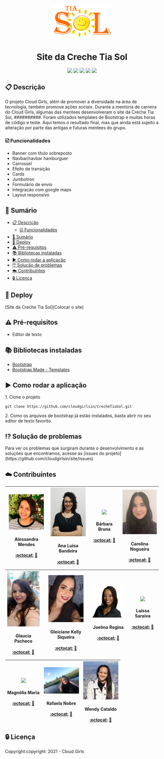 <p align=center><img src="https://github.com/cloudgirlsin/CrecheTiaSol/blob/desenvolvedoras/assets/img/logo_tiasol.png" width=200 ></p>
<h1 align=center>Site da Creche Tia Sol</h1>

<p align=center><img src= "https://img.shields.io/static/v1?label=Status&message=Em desencolvimento&color=green&style=flat"> 
 <img src= "https://img.shields.io/static/v1?label=Linguagem&message=HTML%205&color=red&style=flat"> 
 <img src= "https://img.shields.io/static/v1?label=Linguagem&message=CSS%203&color=blue&style=flat"> 
 <img src= "https://img.shields.io/static/v1?label=Linguagem&message=JavaScript&color=yellow&style=flat&"> 
 <img src= "https://img.shields.io/static/v1?label=Biblioteca&message=Bootstrap&color=9cf&style=flat"></p>


## :clipboard: Descrição
<p>O projeto Cloud Girls, além de promover a diversidade na área de tecnologia, também promove ações sociais. Durante a mentoria de carreira do Cloud Girls, algumas das mentees desenvolveram o site da Creche Tia Sol, ##########. Foram utilizados templates de Bootstrap e muitas horas de código e teste. Aqui temos o resultado final, mas que ainda está sujeito a alteração por parte das antigas e futuras mentees do grupo.</p> 

### :ballot_box_with_check: Funcionalidades
- Banner com título sobreposto
- Navbar/navbar hamburguer
- Carrossel
- Efeito de transição
- Cards
- Jumbotron
- Formulário de envio
- Integração com google maps
- Layout responsivo

## :scroll: Sumário
- [:clipboard: Descrição](#clipboard-descrição)
  - [:ballot_box_with_check: Funcionalidades](#ballot_box_with_check-funcionalidades)
- [:scroll: Sumário](#scroll-sumário)
- [:rocket: Deploy](#rocket-deploy)
- [:warning: Pré-requisitos](#warning-pré-requisitos)
- [:books: Bibliotecas instaladas](#books-bibliotecas-instaladas)
- [:arrow_forward: Como rodar a aplicação](#arrow_forward-como-rodar-a-aplicação)
- [:interrobang: Solução de problemas](#interrobang-solução-de-problemas)
- [:cloud: Contribuintes](#cloud-contribuintes)
- [:lock: Licença](#lock-licença)

## :rocket: Deploy
[Site  da Creche Tia Sol](Colocar o site)

## :warning: Pré-requisitos
- Editor de texto

## :books: Bibliotecas instaladas
- [Bootstrap](https://getbootstrap.com/)
- [Bootstrap Made - Templates](https://bootstrapmade.com/)

## :arrow_forward: Como rodar a aplicação
<p>1. Clone o projeto </p>

```
git clone https://github.com/cloudgirlsin/CrecheTiaSol.git
```

<p>2. Como os arquivos de bootstrap já estão instalados, basta abrir no seu editor de texto favorito.</p>

## :interrobang: Solução de problemas
<p>Para ver os problemas que surgiram durante o desenvolvimento e as soluções que encontramos, acesse as [issues do projeto](https://github.com/cloudgirlsin/site/issues)</p>

## :cloud: Contribuintes

| <img src="https://github.com/cloudgirlsin/CrecheTiaSol/blob/main/assets/img/desenvolvedoras/alessandra.jpg" width=115 ><h4>Alessandra Mendes </h4>[:octocat:](https://github.com/alessandraamendes) [:necktie:](https://www.linkedin.com/in/alessandraamendes/) | <img src="https://github.com/cloudgirlsin/CrecheTiaSol/blob/main/assets/img/desenvolvedoras/ana-lu.jpeg" width=115 ><h4>Ana Luisa Bandeira </h4>[:octocat:](https://github.com/analuisabandeira) [:necktie:](https://www.linkedin.com/in/analubandeira/) | <img src="https://github.com/cloudgirlsin/CrecheTiaSol/blob/main/assets/img/desenvolvedoras/b%C3%A1rbara_gelape.jpeg.jpg" width=115 ><h4>Bárbara Bruna</h4>[:octocat:](https://github.com/BarbaraBruna) [:necktie:](https://www.linkedin.com/in/barbaragelape/) | <img src="https://github.com/cloudgirlsin/CrecheTiaSol/blob/main/assets/img/desenvolvedoras/carolina-komatuda.png" width=115 ><h4>Carolina Nogueira</h4>[:octocat:](https://github.com/carolkomatuda) [:necktie:](https://www.linkedin.com/in/carolina-nogueira-komatuda-324ab9a0/) |
| :---: | :---: | :---: | :---: |

| <img src="https://github.com/cloudgirlsin/CrecheTiaSol/blob/main/assets/img/desenvolvedoras/Glaucia.jpeg" width=115 ><h4>Glaucia Pacheco</h4>[:octocat:](https://github.com/glauciapacheco) [:necktie:](https://www.linkedin.com/in/glaucia-pacheco/) | <img src="https://github.com/cloudgirlsin/CrecheTiaSol/blob/main/assets/img/desenvolvedoras/Gleiciane.jpeg" width=115 ><h4>Gleiciane Kelly Siqueira</h4>[:octocat:](https://github.com/GleicianeKelly) [:necktie:](https://www.linkedin.com/in/gleicianekelly/) | <img src="https://github.com/cloudgirlsin/CrecheTiaSol/blob/main/assets/img/desenvolvedoras/joelma.png" width=115 ><h4>Joelma Regina</h4>[:octocat:](https://github.com/joelmaregina) [:necktie:](https://www.linkedin.com/in/joelmaregina/) | <img src="https://github.com/cloudgirlsin/CrecheTiaSol/blob/main/assets/img/desenvolvedoras/La%C3%ADssaSaraiva.jpg" width=115 ><h4>Laíssa Saraiva</h4>[:octocat:](https://github.com/LaissaSaraiva) [:necktie:](https://www.linkedin.com/in/laissasc/) |
| :---: | :---: | :---: | :---: |

| <img src="https://github.com/cloudgirlsin/CrecheTiaSol/blob/main/assets/img/desenvolvedoras/Magn%C3%B3lia.JPG" width=115 ><h4>Magnólia Maria</h4>[:octocat:](https://github.com/magnoliamedeiros) [:necktie:](https://www.linkedin.com/in/magnoliamedeiros/) | <img src="https://github.com/cloudgirlsin/CrecheTiaSol/blob/main/assets/img/desenvolvedoras/Rafaela.jpeg" width=115 ><h4>Rafaela Nobre</h4>[:octocat:](https://github.com/rafaelanvg) [:necktie:](https://www.linkedin.com/in/rafanvg/) | <img src="https://github.com/cloudgirlsin/CrecheTiaSol/blob/main/assets/img/desenvolvedoras/wendy-cataldo.JPG" width=115 ><h4>Wendy Cataldo</h4>[:octocat:](https://github.com/wendycataldo) [:necktie:](https://www.linkedin.com/in/wendy-cataldo/) |
| :---: | :---: | :---: |  


## :lock: Licença
<p>Copyright:copyright: 2021 - Cloud Girls</p>